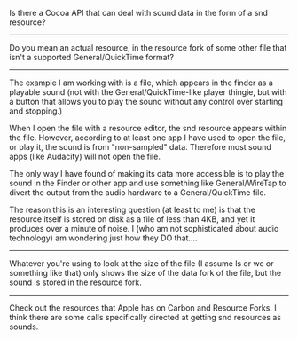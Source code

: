 Is there a Cocoa API that can deal with sound data in the form of a snd resource?

----

Do you mean an actual resource, in the resource fork of some other file that isn't a supported General/QuickTime format?

----

The example I am working with is a file, which appears in the finder as a playable sound (not with the General/QuickTime-like player thingie, but with a button that allows you to play the sound without any control over starting and stopping.)

When I open the file with a resource editor, the snd resource appears within the file. However, according to at least one app I have used to open the file, or play it, the sound is from "non-sampled" data. Therefore most sound apps (like Audacity) will not open the file.

The only way I have found of making its data more accessible is to play the sound in the Finder or other app and use something like General/WireTap to divert the output from the audio hardware to a General/QuickTime file.

The reason this is an interesting question (at least to me) is that the resource itself is stored on disk as a file of less than 4KB, and yet it produces over a minute of noise. I (who am not sophisticated about audio technology) am wondering just how they DO that....

----

Whatever you're using to look at the size of the file (I assume     ls or     wc or something like that) only shows the size of the data fork of the file, but the sound is stored in the resource fork.

----

Check out the resources that Apple has on Carbon and Resource Forks. I think there are some calls specifically directed at getting snd resources as sounds.